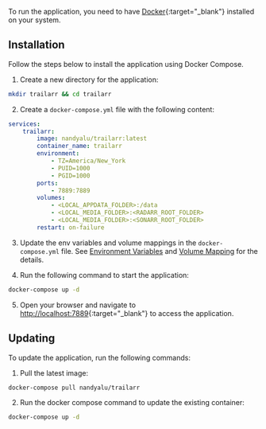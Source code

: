 To run the application, you need to have [Docker](https://docs.docker.com/get-docker/){:target="_blank"} installed on your system.

## Installation
Follow the steps below to install the application using Docker Compose.

1. Create a new directory for the application:
```bash
mkdir trailarr && cd trailarr
```

2. Create a `docker-compose.yml` file with the following content:
```yaml
services:
    trailarr:
        image: nandyalu/trailarr:latest
        container_name: trailarr
        environment:
            - TZ=America/New_York
            - PUID=1000
            - PGID=1000
        ports:
            - 7889:7889
        volumes:
            - <LOCAL_APPDATA_FOLDER>:/data
            - <LOCAL_MEDIA_FOLDER>:<RADARR_ROOT_FOLDER>
            - <LOCAL_MEDIA_FOLDER>:<SONARR_ROOT_FOLDER>
        restart: on-failure
```

3. Update the env variables and volume mappings in the `docker-compose.yml` file. See [Environment Variables](env-variables.md) and [Volume Mapping](volume-mapping.md) for the details.

4. Run the following command to start the application:
```bash
docker-compose up -d
```

5. Open your browser and navigate to [http://localhost:7889](http://localhost:7889){:target="_blank"} to access the application.


## Updating

To update the application, run the following commands:

1. Pull the latest image:
```bash
docker-compose pull nandyalu/trailarr
```

2. Run the docker compose command to update the existing container:
```bash
docker-compose up -d
```